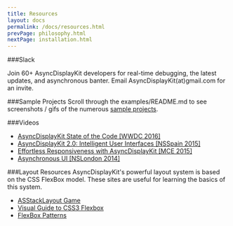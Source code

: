 ```yaml
---
title: Resources
layout: docs
permalink: /docs/resources.html
prevPage: philosophy.html
nextPage: installation.html
---
```


###Slack

Join 60+ AsyncDisplayKit developers for real-time debugging, the latest updates, and asynchronous banter. Email AsyncDisplayKit(at)gmail.com for an invite.

###Sample Projects
Scroll through the examples/README.md to see screenshots / gifs of the numerous <a href="https://github.com/facebook/AsyncDisplayKit/tree/master/examples">sample projects</a>.

###Videos
<ul>
  <li><a href = "https://www.youtube.com/watch?v=8ngXakpE2x8">AsyncDisplayKit State of the Code [WWDC 2016]</a>
  <li><a href = "https://www.youtube.com/watch?v=RY_X7l1g79Q">AsyncDisplayKit 2.0: Intelligent User Interfaces [NSSpain 2015]</a>
  <li><a href = "https://www.youtube.com/watch?v=ZPL4Nse76oY">Effortless Responsiveness with AsyncDisplayKit [MCE 2015]</a>
  <li><a href = "https://www.youtube.com/watch?v=h4QDbgB7RLo">Asynchronous UI [NSLondon 2014]</a>
</ul>

###Layout Resources
AsyncDisplayKit's powerful layout system is based on the CSS FlexBox model. These sites are useful for learning the basics of this system. 
<ul>
  <li><a href = "http://nguyenhuy.github.io/froggy-asdk-layout/">ASStackLayout Game</a>
  <li><a href = "https://demos.scotch.io/visual-guide-to-css3-flexbox-flexbox-playground/demos/">Visual Guide to CSS3 Flexbox</a>
  <li><a href = "http://www.flexboxpatterns.com/home">FlexBox Patterns</a>
</ul>
